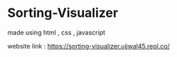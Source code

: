 # Sorting-Visualizer

made using html , css , javascript

website link : https://sorting-visualizer.ujjwal45.repl.co/
